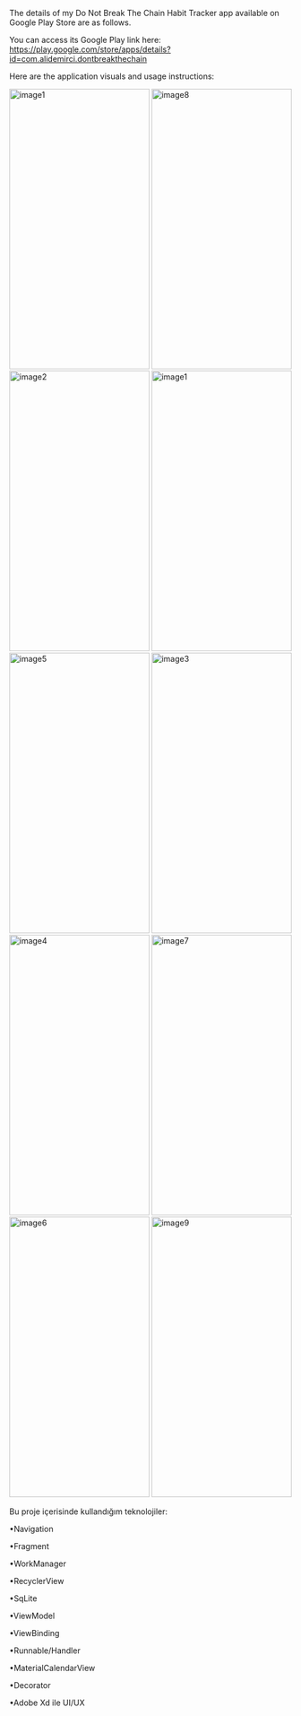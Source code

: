 The details of my Do Not Break The Chain Habit Tracker app available on Google Play Store are as follows. 

You can access its Google Play link here: https://play.google.com/store/apps/details?id=com.alidemirci.dontbreakthechain

Here are the application visuals and usage instructions:

<img src="https://github.com/AliDmrcIo/ZinciriKirma/assets/110434358/6debe697-6873-4b51-811c-6bfe3a98a528" alt="image1" width="250" height="500">



<img src="https://github.com/AliDmrcIo/ZinciriKirma/assets/110434358/cf403c50-21d2-4bd9-88fa-2b7e9b296e9a" alt="image8" width="250" height="500">
<img src="https://github.com/AliDmrcIo/ZinciriKirma/assets/110434358/2c128974-aced-4a0c-81b2-9a4f644a2f49" alt="image2" width="250" height="500">
<img src="https://github.com/AliDmrcIo/ZinciriKirma/assets/110434358/368dd4a8-e3b6-4764-8528-f943b9e04224" alt="image1" width="250" height="500">
<img src="https://github.com/AliDmrcIo/ZinciriKirma/assets/110434358/e212deb1-5bd5-4c81-98dc-e0c83e9d9cb6" alt="image5" width="250" height="500">
<img src="https://github.com/AliDmrcIo/ZinciriKirma/assets/110434358/639d1298-cd99-4dc7-97b0-931d42c806d9" alt="image3" width="250" height="500">
<img src="https://github.com/AliDmrcIo/ZinciriKirma/assets/110434358/e79ba6e7-09ee-4b3f-aa14-a4f971937a61" alt="image4" width="250" height="500">
<img src="https://github.com/AliDmrcIo/ZinciriKirma/assets/110434358/1fb88ac3-e248-4c06-9824-447657bd2b16" alt="image7" width="250" height="500">
<img src="https://github.com/AliDmrcIo/ZinciriKirma/assets/110434358/2483f529-8d65-4b2c-a872-644a02f6676b" alt="image6" width="250" height="500">
<img src="https://github.com/AliDmrcIo/ZinciriKirma/assets/110434358/bcc474b5-a219-48cd-971c-bf636de34a33" alt="image9" width="250" height="500">

Bu proje içerisinde kullandığım teknolojiler:

•Navigation

•Fragment

•WorkManager

•RecyclerView

•SqLite

•ViewModel

•ViewBinding

•Runnable/Handler

•MaterialCalendarView

•Decorator

•Adobe Xd ile UI/UX
